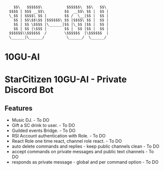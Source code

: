         $$\   $$$$$$\           $$$$$$\  $$\   $$\ 
      $$$$ | $$$ __$$\         $$  __$$\ $$ |  $$ |
      \_$$ | $$$$\ $$ |        $$ /  \__|$$ |  $$ |
        $$ | $$\$$\$$ |$$$$$$\ $$ |$$$$\ $$ |  $$ |
        $$ | $$ \$$$$ |\______|$$ |\_$$ |$$ |  $$ |
        $$ | $$ |\$$$ |        $$ |  $$ |$$ |  $$ |
      $$$$$$\\$$$$$$  /        \$$$$$$  |\$$$$$$  |
      \______|\______/          \______/  \______/ 

# 10GU-AI

# StarCitizen 10GU-AI - Private Discord Bot

## Features
* Music DJ. - To DO 
* Gift a SC drink to user. - To DO 
* Guilded events Bridge. - To DO 
* RSI Account authentication with Role. - To DO 
* React Role one time react, channel role react. - To DO 
* auto delete commands and replies - keep public channels clean - To DO 
* accept commands on private messages and public text channels - To DO 
* responds as private message - global and per command option - To DO 

